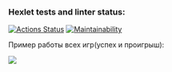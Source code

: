 ### Hexlet tests and linter status:
[![Actions Status](https://github.com/den12589/java-project-61/actions/workflows/hexlet-check.yml/badge.svg)](https://github.com/den12589/java-project-61/actions)
[![Maintainability](https://api.codeclimate.com/v1/badges/b04f0e5c3be2430aca7f/maintainability)](https://codeclimate.com/github/den12589/java-project-61/maintainability)

Пример работы всех игр(успех и проигрыш):


<a href="https://asciinema.org/a/oouNChbMW68nrqTZ8NlzYTwmf" target="_blank"><img src="https://asciinema.org/a/oouNChbMW68nrqTZ8NlzYTwmf.svg" /></a>

